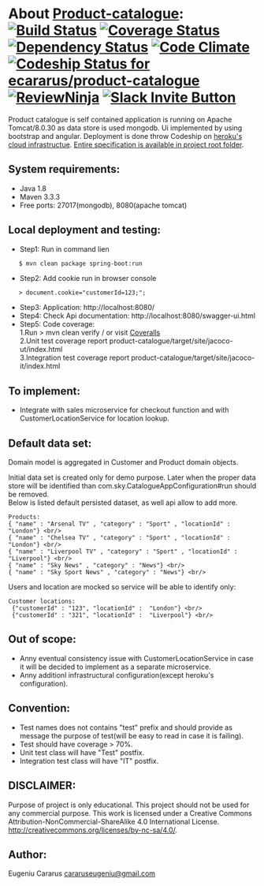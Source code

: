# About [Product-catalogue](https://product-catalogue-poc.herokuapp.com/): [![Build Status](https://travis-ci.org/ecararus/product-catalogue.svg?branch=master)](https://travis-ci.org/ecararus/product-catalogue) [![Coverage Status](https://coveralls.io/repos/github/ecararus/product-catalogue/badge.svg?branch=master)](https://coveralls.io/github/ecararus/product-catalogue?branch=master) [![Dependency Status](https://www.versioneye.com/user/projects/56f01b9b35630e003e0a7e4e/badge.svg?style=flat)](https://www.versioneye.com/user/projects/56f01b9b35630e003e0a7e4e) [![Code Climate](https://codeclimate.com/github/ecararus/product-catalogue/badges/gpa.svg)](https://codeclimate.com/github/ecararus/product-catalogue) [ ![Codeship Status for ecararus/product-catalogue](https://codeship.com/projects/9970d200-ce89-0133-ea65-56ac8db24476/status?branch=master)](https://codeship.com/projects/140958)  [![ReviewNinja](https://app.review.ninja/53860556/badge)](https://app.review.ninja/ecararus/product-catalogue) [![Slack Invite Button](https://slack-product-catalogue.herokuapp.com/badge.svg)](https://slack-invite-product-catalogue.herokuapp.com)

Product catalogue is self contained application is running on Apache Tomcat/8.0.30 as data store is used mongodb.
Ui implemented by using bootstrap and angular. Deployment is done throw Codeship on [heroku's cloud infrastructue](https://product-catalogue-poc.herokuapp.com).
[Entire specification is available in project root folder](https://github.com/ecararus/product-catalogue/blob/master/Product%20Selection%20UT.PDF).


## System requirements:
 - Java 1.8
 - Maven 3.3.3
 - Free ports: 27017(mongodb), 8080(apache tomcat)

## Local deployment and testing:
 - Step1: Run in command lien 
 ``` sh
    $ mvn clean package spring-boot:run
 ```
 - Step2: Add cookie run in browser console 
 ``` 
    > document.cookie="customerId=123;";
 ```
 - Step3: Application: http://localhost:8080/
 - Step4: Check Api documentation: http://localhost:8080/swagger-ui.html
 - Step5: Code coverage:<br/> 
          1.Run > mvn clean verify / or visit [Coveralls](https://coveralls.io/github/ecararus/product-catalogue?branch=master)<br/>
          2.Unit test coverage report product-catalogue/target/site/jacoco-ut/index.html<br/>
          3.Integration test coverage report product-catalogue/target/site/jacoco-it/index.html<br> 
          
## To implement:
 - Integrate with sales microservice for checkout function and with CustomerLocationService for location lookup.

## Default data set:
Domain model is aggregated in Customer and Product domain objects.

Initial data set is created only for demo purpose. Later when the proper data store will be identified than com.sky.CatalogueAppConfiguration#run should be removed.<br/>
Below is listed default persisted dataset, as well api allow to add more.

```
Products:
{ "name" : "Arsenal TV" , "category" : "Sport" , "locationId" : "London"} <br/>
{ "name" : "Chelsea TV" , "category" : "Sport" , "locationId" : "London"} <br/>
{ "name" : "Liverpool TV" , "category" : "Sport" , "locationId" : "Liverpool"} <br/>
{ "name" : "Sky News" , "category" : "News"} <br/>
{ "name" : "Sky Sport News" , "category" : "News"} <br/>
```

Users and location are mocked so service will be able to identify only:  <br/>
```
Customer locations:
 {"customerId" : "123", "locationId" :  "London"} <br/>
 {"customerId" : "321", "locationId" :  "Liverpool"} <br/>
```

## Out of scope:
 - Anny eventual consistency issue with CustomerLocationService in case it will be decided to implement as a separate microservice.
 - Anny additionl infrastructural configuration(except heroku's configuration).

## Convention:
 - Test names does not contains "test" prefix and should provide as message the purpose of test(will be easy to read in case it is failing).
 - Test should have coverage > 70%.
 - Unit test class will have "Test" postfix.
 - Integration test class will have "IT" postfix.

## DISCLAIMER:
Purpose of project is only educational.
This project should not be used for any commercial purpose.
This work is licensed under a Creative Commons Attribution-NonCommercial-ShareAlike 4.0 International License.
http://creativecommons.org/licenses/by-nc-sa/4.0/.

## Author:
Eugeniu Cararus
cararuseugeniu@gmail.com
